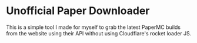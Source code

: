 # Unofficial Paper Downloader

This is a simple tool I made for myself to grab the latest PaperMC builds from the website using their API without using Cloudflare's rocket loader JS.
